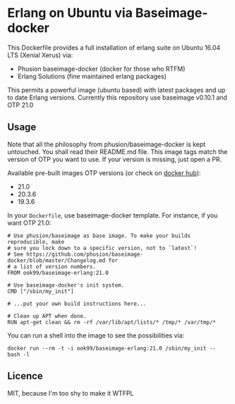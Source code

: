 # Erlang on Ubuntu via Baseimage-docker

This Dockerfile provides a full installation of erlang suite on Ubuntu 16.04 LTS (Xenial Xerus) via:
  * Phusion baseimage-docker (docker for those who RTFM)
  * Erlang Solutions (fine maintained erlang packages)

This permits a powerful image (ubuntu based) with latest packages and up to date Erlang versions.
Currently this repository use baseimage v0.10.1 and OTP 21.0

## Usage

Note that all the philosophy from phusion/baseimage-docker is kept untouched. You shall read their README.md file.
This image tags match the version of OTP you want to use. If your version is missing, just open a PR.

Available pre-built images OTP versions (or check on [docker hub](https://hub.docker.com/r/ook99/baseimage-erlang/tags/)):
  * 21.0
  * 20.3.6
  * 19.3.6

In your `Dockerfile`, use baseimage-docker template. For instance, if you want OTP 21.0:

```
# Use phusion/baseimage as base image. To make your builds reproducible, make
# sure you lock down to a specific version, not to `latest`!
# See https://github.com/phusion/baseimage-docker/blob/master/Changelog.md for
# a list of version numbers.
FROM ook99/baseimage-erlang:21.0

# Use baseimage-docker's init system.
CMD ["/sbin/my_init"]

# ...put your own build instructions here...

# Clean up APT when done.
RUN apt-get clean && rm -rf /var/lib/apt/lists/* /tmp/* /var/tmp/*
```

You can run a shell into the image to see the possibilities via:

```
docker run --rm -t -i ook99/baseimage-erlang:21.0 /sbin/my_init -- bash -l
```

## Licence

MIT, because I'm too shy to make it WTFPL
